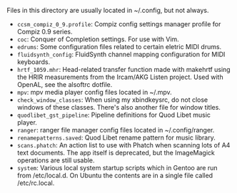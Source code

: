 Files in this directory are usually located in ~/.config, but not always.

* `ccsm_compiz_0_9.profile`: Compiz config settings manager profile for Compiz 0.9 series.
* `coc`: Conquer of Completion settings. For use with Vim.
* `edrums`: Some configuration files related to certain eletric MIDI drums.
* `fluidsynth_config`: FluidSynth channel mapping configuration for MIDI keyboards.
* `hrtf_1059.mhr`: Head-related transfer function made with makehrtf using the HRIR measurements from the Ircam/AKG Listen project. Used with OpenAL, see the alsoftrc dotfile.
* `mpv`: mpv media player config files located in ~/.mpv.
* `check_window_classes`: When using my xbindkeysrc, do not close windows of these classes. There's also another file for window titles.
* `quodlibet_gst_pipeline`: Pipeline definitions for Quod Libet music player.
* `ranger`: ranger file manager config files located in ~/.config/ranger.
* `renamepatterns.saved`: Quod Libet rename pattern for music library.
* `scans.phatch`: An action list to use with Phatch when scanning lots of A4 text documents. The app itself is deprecated, but the ImageMagick operations are still usable.
* `system`: Various local system startup scripts which in Gentoo are run from /etc/local.d. On Ubuntu the contents are in a single file called /etc/rc.local.
